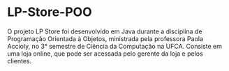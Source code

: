 # LP-Store-POO
O projeto LP Store foi desenvolvido em Java durante a disciplina de Programação Orientada à Objetos, ministrada pela professora Paola Accioly, no 3° semestre de Ciência da Computação na UFCA. Consiste em uma loja online, que pode ser acessada pelo gerente da loja e pelos clientes.
